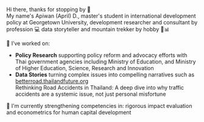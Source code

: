Hi there, thanks for stopping by 👋
<br />
My name's Apiwan (April) D., master's student in international development policy at Georgetown University, development researcher and consultant by profession 💻 data storyteller and mountain trekker by hobby 🧗📊

📌 I’ve worked on:
- **Policy Research** supporting policy reform and advocacy efforts with Thai government agencies including Ministry of Education, and Ministry of Higher Education, Science, Research and Innovation
- **Data Stories** turning complex issues into compelling narratives such as [betterroad.thailandfuture.org](https://betterroad.thailandfuture.org) <br />
Rethinking Road Accidents in Thailand: A deep dive into why traffic accidents are a systemic issue, not just personal misfortune 

🌱 I'm currently strengthening competencies in: rigorous impact evaluation and econometrics for human capital development <br />
